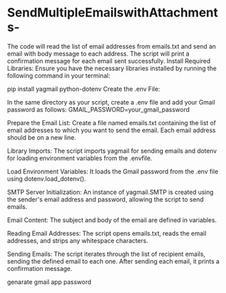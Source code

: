 # SendMultipleEmailswithAttachments-
The code will read the list of email addresses from emails.txt and send an email with body message to each address. The script will print a confirmation message for each email sent successfully.
Install Required Libraries:
Ensure you have the necessary libraries installed by running the following command in your terminal:

pip install yagmail python-dotenv
Create the .env File:

In the same directory as your script, create a .env file and add your Gmail password as follows:
GMAIL_PASSWORD=your_gmail_password

Prepare the Email List:
Create a file named emails.txt containing the list of email addresses to which you want to send the email. Each email address should be on a new line.

Library Imports:
The script imports yagmail for sending emails and dotenv for loading environment variables from the .envfile.

Load Environment Variables:
It loads the Gmail password from the .env file using dotenv.load_dotenv().

SMTP Server Initialization:
An instance of yagmail.SMTP is created using the sender's email address and password, allowing the script to send emails.

Email Content:
The subject and body of the email are defined in variables.

Reading Email Addresses:
The script opens emails.txt, reads the email addresses, and strips any whitespace characters.

Sending Emails:
The script iterates through the list of recipient emails, sending the defined email to each one. After sending each email, it prints a confirmation message.

genarate gmail app password


